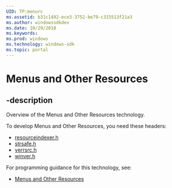```yaml
---
UID: TP:menurc
ms.assetid: b31c1492-ece3-3752-be79-c315513f21a3
ms.author: windowssdkdev
ms.date: 10/29/2018
ms.keywords: 
ms.prod: windows
ms.technology: windows-sdk
ms.topic: portal
---
```


# Menus and Other Resources

## -description

Overview of the Menus and Other Resources technology.

To develop Menus and Other Resources, you need these headers:

 * [resourceindexer.h](../resourceindexer/index.md)
 * [strsafe.h](../strsafe/index.md)
 * [verrsrc.h](../verrsrc/index.md)
 * [winver.h](../winver/index.md)

For programming guidance for this technology, see:
* [Menus and Other Resources](/windows/desktop/menurc)

